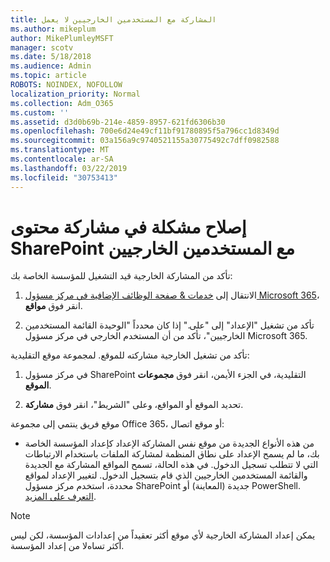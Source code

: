 ```yaml
---
title: المشاركة مع المستخدمين الخارجيين لا يعمل
ms.author: mikeplum
author: MikePlumleyMSFT
manager: scotv
ms.date: 5/18/2018
ms.audience: Admin
ms.topic: article
ROBOTS: NOINDEX, NOFOLLOW
localization_priority: Normal
ms.collection: Adm_O365
ms.custom: ''
ms.assetid: d3d0b69b-214e-4859-8957-621fd6306b30
ms.openlocfilehash: 700e6d24e49cf11bf91780895f5a796cc1d8349d
ms.sourcegitcommit: 03a156a9c9740521155a30775492c7dff0982588
ms.translationtype: MT
ms.contentlocale: ar-SA
ms.lasthandoff: 03/22/2019
ms.locfileid: "30753413"
---
```

# <a name="fix-problems-sharing-sharepoint-content-with-external-users"></a>إصلاح مشكلة في مشاركة محتوى SharePoint مع المستخدمين الخارجيين

تأكد من المشاركة الخارجية قيد التشغيل للمؤسسة الخاصة بك:
  
1. الانتقال إلى [خدمات &amp; صفحة الوظائف الإضافية في مركز مسؤول Microsoft 365](https://portal.office.com/adminportal/home#/Settings/ServicesAndAddIns)، انقر فوق **مواقع**.
    
2. تأكد من تشغيل "الإعداد" إلى "على." إذا كان محدداً "الوحيدة القائمة المستخدمين الخارجيين"، تأكد من أن المستخدم الخارجي في مركز مسؤول Microsoft 365.
    
تأكد من تشغيل الخارجية مشاركته للموقع. لمجموعة موقع التقليدية:
  
1. في مركز مسؤول SharePoint التقليدية، في الجزء الأيمن، انقر فوق **مجموعات الموقع**.
    
2. تحديد الموقع أو المواقع، وعلى "الشريط"، انقر فوق **مشاركة**.
    
موقع فريق ينتمي إلى مجموعة Office 365، أو موقع اتصال:
  
- من هذه الأنواع الجديدة من موقع نفس المشاركة الإعداد كإعداد المؤسسة الخاصة بك، ما لم يسمح الإعداد على نطاق المنظمة لمشاركة الملفات باستخدام الارتباطات التي لا تتطلب تسجيل الدخول. في هذه الحالة، تسمح المواقع المشاركة مع الجديدة والقائمة المستخدمين الخارجيين الذي قام بتسجيل الدخول. لتغيير الإعداد لمواقع محددة، استخدم مركز مسؤول SharePoint جديدة (المعاينة) أو PowerShell. [التعرف على المزيد](https://go.microsoft.com/fwlink/?linkid=871863).
    
> [!NOTE]
> يمكن إعداد المشاركة الخارجية لأي موقع أكثر تعقيداً من إعدادات المؤسسة، لكن ليس أكثر تساهﻻ من إعداد المؤسسة. 
  

